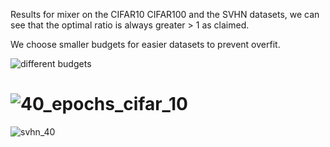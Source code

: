 Results for mixer on the CIFAR10 CIFAR100 and the SVHN datasets, 
we can see that the optimal ratio is always greater > 1 
as claimed.

We choose smaller budgets for easier datasets to prevent overfit.


![different budgets](https://user-images.githubusercontent.com/110481768/182423353-6045e81f-8198-486d-86f3-a50d943f6351.png)


# ![40_epochs_cifar_10](https://user-images.githubusercontent.com/110481768/182423316-caa2abf1-cfb8-44ea-96d7-16bd15429416.png)


![svhn_40](https://user-images.githubusercontent.com/110481768/182423252-6f168f08-1891-408a-aab1-b11fa54ab978.png)
